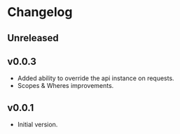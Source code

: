 # Changelog

## Unreleased

## v0.0.3
- Added ability to override the api instance on requests.
- Scopes & Wheres improvements.

## v0.0.1
- Initial version.
